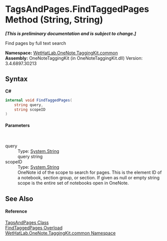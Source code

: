 # TagsAndPages.FindTaggedPages Method (String, String)
 _**\[This is preliminary documentation and is subject to change.\]**_

Find pages by full text search

**Namespace:**&nbsp;<a href="bcdbab9c-63d1-48a4-6937-af53fb8d9a55">WetHatLab.OneNote.TaggingKit.common</a><br />**Assembly:**&nbsp;OneNoteTaggingKit (in OneNoteTaggingKit.dll) Version: 3.4.6897.30213

## Syntax

**C#**<br />
``` C#
internal void FindTaggedPages(
	string query,
	string scopeID
)
```


#### Parameters
&nbsp;<dl><dt>query</dt><dd>Type: <a href="http://msdn2.microsoft.com/en-us/library/s1wwdcbf" target="_blank">System.String</a><br />query string</dd><dt>scopeID</dt><dd>Type: <a href="http://msdn2.microsoft.com/en-us/library/s1wwdcbf" target="_blank">System.String</a><br />OneNote id of the scope to search for pages. This is the element ID of a notebook, section group, or section. If given as null or empty string scope is the entire set of notebooks open in OneNote.</dd></dl>

## See Also


#### Reference
<a href="55690233-0343-b962-e73d-0385d0bc7865">TagsAndPages Class</a><br /><a href="e8ae14bf-694b-dd60-7deb-a21b3898cd84">FindTaggedPages Overload</a><br /><a href="bcdbab9c-63d1-48a4-6937-af53fb8d9a55">WetHatLab.OneNote.TaggingKit.common Namespace</a><br />